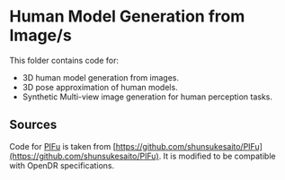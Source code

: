 # Human Model Generation from Image/s

This folder contains code for:
*  3D human model generation from images.
*  3D pose approximation of human models.
*  Synthetic Multi-view image generation for human perception tasks.

## Sources

Code for [PIFu](https://arxiv.org/abs/1905.05172) is taken from [https://github.com/shunsukesaito/PIFu](https://github.com/shunsukesaito/PIFu). It is modified to be compatible with OpenDR specifications.

